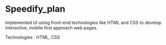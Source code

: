 # Speedify_plan

Implemented UI using front-end technologies like HTML and CSS to develop interactive, mobile first approach web pages.

Technologies : HTML, CSS
